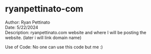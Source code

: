 # ryanpettinato-com </br>
Author: Ryan Pettinato </br>
Date: 5/22/2024 </br>
Description: ryanpettinato.com website and where I will be posting the website. (later i will link domain name) </br>

Use of Code: No one can use this code but me :) </br>
